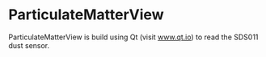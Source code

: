# ParticulateMatterView
ParticulateMatterView is build using Qt (visit www.qt.io) to read the SDS011 dust sensor.

